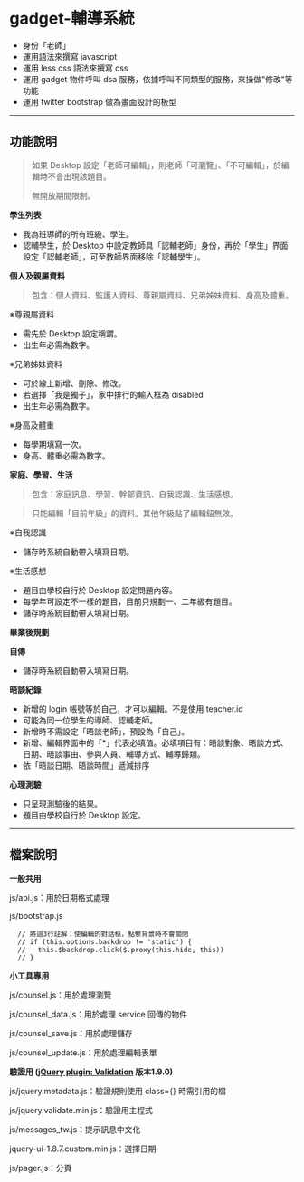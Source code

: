 gadget-輔導系統
==========================

* 身份「老師」
* 運用語法來撰寫 javascript
* 運用 less css 語法來撰寫 css
* 運用 gadget 物件呼叫 dsa 服務，依據呼叫不同類型的服務，來操做"修改"等功能
* 運用 twitter bootstrap 做為畫面設計的板型


----------


功能說明
-------

> 如果 Desktop 設定「老師可編輯」，則老師「可瀏覽」、「不可編輯」，於編輯時不會出現該題目。
>
> 無開放期間限制。

**學生列表**

 - 我為班導師的所有班級、學生。
 - 認輔學生，於 Desktop 中設定教師具「認輔老師」身份，再於「學生」界面設定「認輔老師」，可至教師界面移除「認輔學生」。


**個人及親屬資料**

> 包含：個人資料、監護人資料、尊親屬資料、兄弟姊妹資料、身高及體重。

 ※尊親屬資料

 - 需先於 Desktop 設定稱謂。
 - 出生年必需為數字。

※兄弟姊妹資料

 - 可於線上新增、刪除、修改。
 - 若選擇「我是獨子」，家中排行的輸入框為 disabled
 - 出生年必需為數字。

※身高及體重

 - 每學期填寫一次。
 - 身高、體重必需為數字。

**家庭、學習、生活**

>包含：家庭訊息、學習、幹部資訊、自我認識、生活感想。

>只能編輯「目前年級」的資料。其他年級點了編輯鈕無效。

※自我認識

 - 儲存時系統自動帶入填寫日期。

※生活感想

 - 題目由學校自行於 Desktop 設定問題內容。
 - 每學年可設定不一樣的題目，目前只規劃一、二年級有題目。
 - 儲存時系統自動帶入填寫日期。

**畢業後規劃**


**自傳**

 - 儲存時系統自動帶入填寫日期。

**晤談紀錄**

 - 新增的 login 帳號等於自己，才可以編輯。不是使用 teacher.id
 - 可能為同一位學生的導師、認輔老師。
 - 新增時不需設定「晤談老師」，預設為「自己」。
 - 新增、編輯界面中的「*」代表必填值。必填項目有：晤談對象、晤談方式、日期、晤談事由、參與人員、輔導方式、輔導歸類。
 - 依「晤談日期、晤談時間」遞減排序

**心理測驗**

 - 只呈現測驗後的結果。
 - 題目由學校自行於 Desktop 設定。

----------


檔案說明
-------
**一般共用**

js/api.js：用於日期格式處理

js/bootstrap.js

      // 將這3行註解：使編輯的對話框，點擊背景時不會關閉
      // if (this.options.backdrop != 'static') {
      //   this.$backdrop.click($.proxy(this.hide, this))
      // }

**小工具專用**

js/counsel.js：用於處理瀏覽

js/counsel_data.js：用於處理 service 回傳的物件

js/counsel_save.js：用於處理儲存

js/counsel_update.js：用於處理編輯表單

**驗證用 ([jQuery plugin: Validation][1] 版本1.9.0)**

js/jquery.metadata.js：驗證規則使用 class={} 時需引用的檔

js/jquery.validate.min.js：驗證用主程式

js/messages_tw.js：提示訊息中文化

jquery-ui-1.8.7.custom.min.js：選擇日期

js/pager.js：分頁

  [1]: http://bassistance.de/jquery-plugins/jquery-plugin-validation/